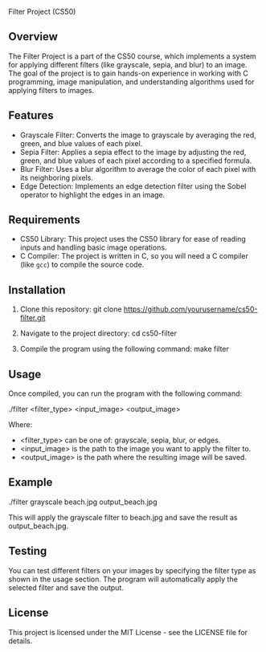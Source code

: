 
Filter Project (CS50)

Overview
---------
The Filter Project is a part of the CS50 course, which implements a system for applying different filters (like grayscale, sepia, and blur) to an image. The goal of the project is to gain hands-on experience in working with C programming, image manipulation, and understanding algorithms used for applying filters to images.

Features
--------
- Grayscale Filter: Converts the image to grayscale by averaging the red, green, and blue values of each pixel.
- Sepia Filter: Applies a sepia effect to the image by adjusting the red, green, and blue values of each pixel according to a specified formula.
- Blur Filter: Uses a blur algorithm to average the color of each pixel with its neighboring pixels.
- Edge Detection: Implements an edge detection filter using the Sobel operator to highlight the edges in an image.

Requirements
------------
- CS50 Library: This project uses the CS50 library for ease of reading inputs and handling basic image operations.
- C Compiler: The project is written in C, so you will need a C compiler (like `gcc`) to compile the source code.

Installation
------------
1. Clone this repository:
   git clone https://github.com/yourusername/cs50-filter.git

2. Navigate to the project directory:
   cd cs50-filter

3. Compile the program using the following command:
   make filter

Usage
------
Once compiled, you can run the program with the following command:

./filter <filter_type> <input_image> <output_image>

Where:
- <filter_type> can be one of: grayscale, sepia, blur, or edges.
- <input_image> is the path to the image you want to apply the filter to.
- <output_image> is the path where the resulting image will be saved.

Example
-------
./filter grayscale beach.jpg output_beach.jpg

This will apply the grayscale filter to beach.jpg and save the result as output_beach.jpg.

Testing
-------
You can test different filters on your images by specifying the filter type as shown in the usage section. The program will automatically apply the selected filter and save the output.

License
-------
This project is licensed under the MIT License - see the LICENSE file for details.


